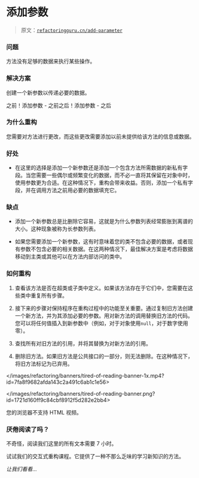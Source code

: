 # 添加参数

> 原文：[`refactoringguru.cn/add-parameter`](https://refactoringguru.cn/add-parameter)

### 问题

方法没有足够的数据来执行某些操作。

### 解决方案

创建一个新参数以传递必要的数据。

之前！添加参数 - 之前之后！添加参数 - 之后

### 为什么重构

您需要对方法进行更改，而这些更改需要添加以前未提供给该方法的信息或数据。

### 好处

+   在这里的选择是添加一个新参数还是添加一个包含方法所需数据的新私有字段。当您需要一些偶尔或频繁变化的数据，而不必一直将其保留在对象中时，使用参数更为合适。在这种情况下，重构会带来收益。否则，添加一个私有字段，并在调用方法之前用必要的数据填充它。

### 缺点

+   添加一个新参数总是比删除它容易，这就是为什么参数列表经常膨胀到离谱的大小。这种现象被称为长参数列表。

+   如果您需要添加一个新参数，这有时意味着您的类不包含必要的数据，或者现有参数不包含必要的相关数据。在这两种情况下，最佳解决方案是考虑将数据移动到主类或其他可以在方法内部访问的类中。

### 如何重构

1.  查看该方法是否在超类或子类中定义。如果该方法存在于它们中，您需要在这些类中重复所有步骤。

1.  接下来的步骤对保持程序在重构过程中的功能至关重要。通过复制旧方法创建一个新方法，并为其添加必要的参数。用对新方法的调用替换旧方法的代码。您可以将任何值插入到新参数中（例如，对于对象使用`null`，对于数字使用零）。

1.  查找所有对旧方法的引用，并将其替换为对新方法的引用。

1.  删除旧方法。如果旧方法是公共接口的一部分，则无法删除。在这种情况下，将旧方法标记为已弃用。

</images/refactoring/banners/tired-of-reading-banner-1x.mp4?id=7fa8f9682afda143c2a491c6ab1c1e56>

</images/refactoring/banners/tired-of-reading-banner.png?id=1721d160ff9c84cbf8912f5d282e2bb4>

您的浏览器不支持 HTML 视频。

### 厌倦阅读了吗？

不奇怪，阅读我们这里的所有文本需要 7 小时。

试试我们的交互式重构课程。它提供了一种不那么乏味的学习新知识的方法。

*让我们看看…*

